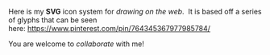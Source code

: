 Here is my **SVG** icon system for _drawing on the web_.  It is based off a series of glyphs that can be seen here: https://www.pinterest.com/pin/764345367977985784/

You are welcome to _collaborate_ with me!
